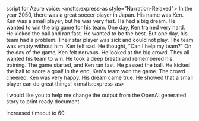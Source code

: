 script for Azure voice:
<speak xmlns="http://www.w3.org/2001/10/synthesis" xmlns:mstts="http://www.w3.org/2001/mstts" version="1.0" xml:lang="en-US">
    <voice name="en-US-GuyNeural">
        <mstts:express-as style="Narration-Relaxed">
            <prosody rate="-15%">
                In the year 2050, there was a great soccer player in Japan. His name was Ken. Ken was a small player, but he was very fast. He had a big dream. He wanted to win the big game for his team. One day, Ken trained very hard. He kicked the ball and ran fast. He wanted to be the best. But one day, his team had a problem. Their star player was sick and could not play. The team was empty without him. Ken felt sad. He thought, "Can I help my team?" On the day of the game, Ken felt nervous. He looked at the big crowd. They all wanted his team to win. He took a deep breath and remembered his training. The game started, and Ken ran fast. He passed the ball. He kicked the ball to score a goal! In the end, Ken's team won the game. The crowd cheered. Ken was very happy. His dream came true. He showed that a small player can do great things!
            </prosody>
        </mstts:express-as>
    </voice>
</speak>


I would like you to help me change the output from the OpenAI generated story to print ready document.

increased timeout to 60